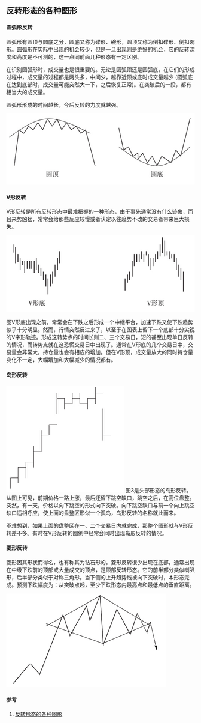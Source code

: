 ## 反转形态的各种图形

#### 圆弧形反转
圆弧形有圆顶与圆底之分，圆底又称为碟形、碗形，圆顶又称为倒扣碟形、倒扣碗形。圆弧形在实际中出现的机会较少，但是一旦出现则是绝好的机会，它的反转深度和高度是不可测的，这一点同前面几种形态有一定区别。

在识别圆弧形时，成交量也是很重要的。无论是圆弧顶还是圆弧底，在它们的形成过程中，成交量的过程都是两头多，中间少，越靠近顶或底时成交量越少 (圆弧底在达到底部时，成交量可能突然大一下，之后恢复正常)。在突破后的一段，都有相当大的成交量。

圆弧形形成的时间越长，今后反转的力度就越强。 

![圆弧](/images/article/反转形态的各种图形/fanZhuan_01.jpg '圆弧')

#### V形反转
V形反转是所有反转形态中最难把握的一种形态，由于事先通常没有什么迹象，而且来势凶猛，常常会给那些反应较慢或者认定以往趋势不改的交易者带来巨大损失。

![V形](/images/article/反转形态的各种图形/fanZhuan_02.jpg 'V形')

图V形底出现之前，常常会在下跌之后形成一个中继平台，加速下跌又使下跌趋势似乎十分明显。然而，行情突然反过来了，以至于在图表上留下一个底部十分尖锐的V字形轨迹。形成这转势点的时间长则二、三个交易日，短的甚至出现单日反转的情况，而转势点就在这恐慌交易日中出现了。通常在V形底的几个交易日中，交易量会非常大，持仓量也会有相应的增加。但在V形顶，成交量放大的同时持仓量变化不一定，大幅增加和大幅减少的情况都有。

#### 岛形反转
![岛形](/images/article/反转形态的各种图形/fanZhuan_03.jpg '岛形')
图3是头部形态的岛形反转。从图上可见，前期价格一路上涨，最后还留下跳空缺口，跳空之后，在高位盘整。突然，有一天，价格以向下跳空的形式向下突破。向下跳空缺口与前一个向上跳空缺口遥相呼应，使上面的盘整区形似一个孤岛，岛形反转的名称就此而来。

不难想到，如果上面的盘整区在一、二个交易日内就完成，那整个图形就与V形反转差不多。有时在V形反转的图例中经常会同时出现岛形反转的情况。

#### 菱形反转
菱形因其形状而得名，也有称其为钻石形的。菱形反转很少出现在底部，通常出现在中级下跌前的顶部或大量成交的顶点，是顶部反转形态。它的前半部分类似喇叭形，后半部分类似于对称三角形。当下侧的上升趋势线被向下突破时，本形态完成。预测下跌幅度为：从突破点起，至少下跌形态内最高点和最低点的垂直距离。

![菱形](/images/article/反转形态的各种图形/fanZhuan_04.jpg '菱形')

#### 参考
1. [反转形态的各种图形](http://edu.cfachina.org/qhxy/QHABC/jsmfx/201510/t20151023_1878325.html '反转形态的各种图形')